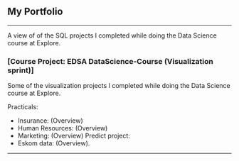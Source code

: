 ## My Portfolio

---


A view of of the SQL projects I completed while doing the Data Science course at Explore.

### [Course Project: EDSA DataScience-Course (Visualization sprint)]
Some of the visualization projects I completed while doing the Data Science course at Explore.

Practicals:
- Insurance: (Overview)
- Human Resources: (Overview)
- Marketing: (Overview)
Predict project:
- Eskom data: (Overview).

---

